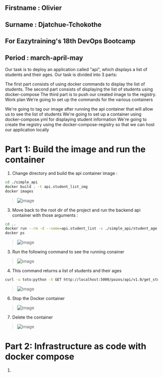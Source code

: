 ## Firstname : Olivier

## Surname : Djatchue-Tchokothe

## For Eazytraining's 18th DevOps Bootcamp

## Period : march-april-may

Our task is to deploy an application called "api", which displays a list of students and their ages. Our task is divided into 3 parts:

The first part consists of using docker commands to display the list of students.
The second part consists of displaying the list of students using docker-compose
The third part is to push our created image to the registry.
Work plan
We're going to set up the commands for the various containers

We're going to tag our image after running the api container that will allow us to see the list of students
We're going to set up a container using docker-compose.yml for displaying student information
We're going to create the registry using the docker-compose-registry so that we can host our application locally


# Part 1: Build the image and run the container

1) Change directory and build the api container image :
```bash
cd ./simple_api
docker build . -t api.student_list_img
docker images
```
>![image](https://github.com/user-attachments/assets/2f6b6222-c8d0-42b3-9d64-5e76f31260d1)

3) Move back to the root dir of the project and run the backend api container with those arguments :

```bash
cd ..
docker run --rm -d --name=api.student_list -v ./simple_api/student_age.json:/data/student_age.json api.student_list.img
docker ps
```
>![image](https://github.com/user-attachments/assets/0d159e2c-f4e8-4f60-aada-8dd58ec8d55c)

3) Run the following command to see the running conainer

>![image](https://github.com/user-attachments/assets/41c00b03-5f7a-404c-99ed-189d967ead12)

4. This command returns a list of students and their ages
```bash
curl -u toto:python -X GET http://localhost:5000/pozos/api/v1.0/get_student_ages
```
>![image](https://github.com/user-attachments/assets/366d0509-3ecd-4980-ac24-c293fcf4d76d)
6. Stop the Docker container
>![image](https://github.com/user-attachments/assets/0c9f438d-cb83-431f-8011-6d00ddb56670)
7. Delete the container
>![image](https://github.com/user-attachments/assets/f7ef8309-3c3c-49fe-adbe-1ea95369c2c2)
# Part 2: Infrastructure as code with docker compose
1) 

